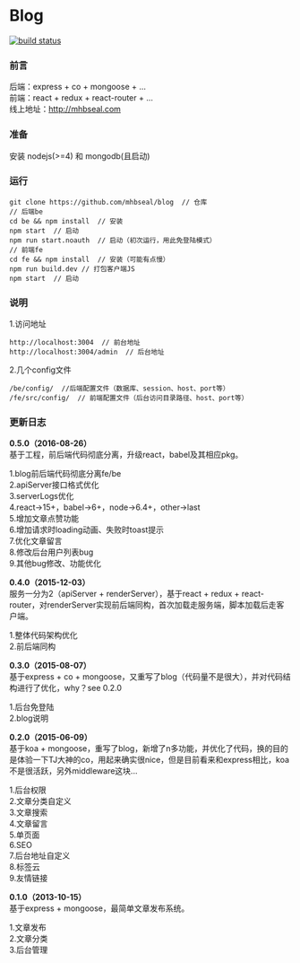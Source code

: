 # Blog

[![build status](https://img.shields.io/travis/mhbseal/blog/master.svg?style=flat-square)](https://travis-ci.org/mhbseal/blog)

### 前言

后端：express + co + mongoose + ...  
前端：react + redux + react-router + ...  
线上地址：http://mhbseal.com  

### 准备

安装 nodejs(>=4) 和 mongodb(且启动)

### 运行
    
    git clone https://github.com/mhbseal/blog  // 仓库
    // 后端be
    cd be && npm install  // 安装
    npm start  // 启动
    npm run start.noauth  // 启动（初次运行，用此免登陆模式）
    // 前端fe
    cd fe && npm install  // 安装（可能有点慢）
    npm run build.dev // 打包客户端JS
    npm start  // 启动
    
### 说明

1.访问地址

    http://localhost:3004  // 前台地址
    http://localhost:3004/admin  // 后台地址
      
2.几个config文件

    /be/config/  //后端配置文件（数据库、session、host、port等）
    /fe/src/config/  // 前端配置文件（后台访问目录路径、host、port等）

### 更新日志

**0.5.0（2016-08-26）**  
基于工程，前后端代码彻底分离，升级react，babel及其相应pkg。

1.blog前后端代码彻底分离fe/be  
2.apiServer接口格式优化  
3.serverLogs优化  
4.react->15+，babel->6+，node->6.4+，other->last  
5.增加文章点赞功能  
6.增加请求时loading动画、失败时toast提示  
7.优化文章留言  
8.修改后台用户列表bug  
9.其他bug修改、功能优化  

**0.4.0（2015-12-03）**  
服务一分为2（apiServer + renderServer），基于react + redux + react-router，对renderServer实现前后端同构，首次加载走服务端，脚本加载后走客户端。

1.整体代码架构优化  
2.前后端同构

**0.3.0（2015-08-07）**  
基于express + co + mongoose，又重写了blog（代码量不是很大），并对代码结构进行了优化，why？see 0.2.0

1.后台免登陆  
2.blog说明

**0.2.0（2015-06-09）**  
基于koa + mongoose，重写了blog，新增了n多功能，并优化了代码，换的目的是体验一下TJ大神的co，用起来确实很nice，但是目前看来和express相比，koa不是很活跃，另外middleware这块...

1.后台权限  
2.文章分类自定义  
3.文章搜索  
4.文章留言  
5.单页面  
6.SEO  
7.后台地址自定义  
8.标签云  
9.友情链接

**0.1.0（2013-10-15）**  
基于express + mongoose，最简单文章发布系统。

1.文章发布  
2.文章分类  
3.后台管理
